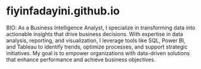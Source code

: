 # fiyinfadayini.github.io
BIO:
As a Business Intelligence Analyst, I specialize in transforming data into actionable insights that drive business decisions. With expertise in data analysis, reporting, and visualization, I leverage tools like SQL, Power BI, and Tableau to identify trends, optimize processes, and support strategic initiatives. My goal is to empower organizations with data-driven solutions that enhance performance and achieve business objectives.
